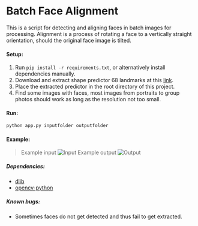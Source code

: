 Batch Face Alignment
===

This is a script for detecting and aligning faces in batch images for processing.
Alignment is a process of rotating a face to a vertically straight orientation, should the original face image is tilted.

#### Setup:
1. Run `pip install -r requirements.txt`, or alternatively install dependencies manually.
2. Download and extract shape predictor 68 landmarks at this [link](http://dlib.net/files/shape_predictor_68_face_landmarks.dat.bz2).
3. Place the extracted predictor in the root directory of this project.
4. Find some images with faces, most images from portraits to group photos should work as long as the resolution not too small.

#### Run:
```bash
python app.py inputfolder outputfolder
```

#### Example:
>Example input
![Input](https://i.imgur.com/VmBWpdp.png)
>Example output
![Output](https://i.imgur.com/3hQ5n8L.png)
##### Dependencies:
- [dlib](http://dlib.net/)
- [opencv-python](http://docs.opencv.org/3.0-beta/doc/py_tutorials/py_tutorials.html)

##### Known bugs:
- Sometimes faces do not get detected and thus fail to get extracted.
